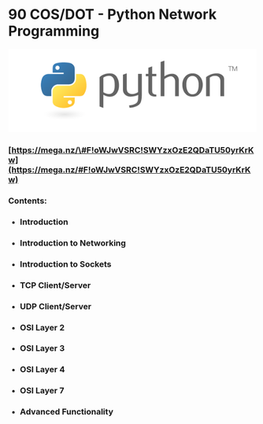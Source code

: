 # 90 COS/DOT - Python Network Programming

![](/assets/python-logo-master-v3-TM.png)

### [https://mega.nz/\#F!oWJwVSRC!SWYzxOzE2QDaTU50yrKrKw](https://mega.nz/#F!oWJwVSRC!SWYzxOzE2QDaTU50yrKrKw)

### **Contents:**

* ### Introduction
* ### Introduction to Networking
* ### Introduction to Sockets
* ### TCP Client/Server
* ### UDP Client/Server
* ### OSI Layer 2
* ### OSI Layer 3
* ### OSI Layer 4
* ### OSI Layer 7
* ### Advanced Functionality




